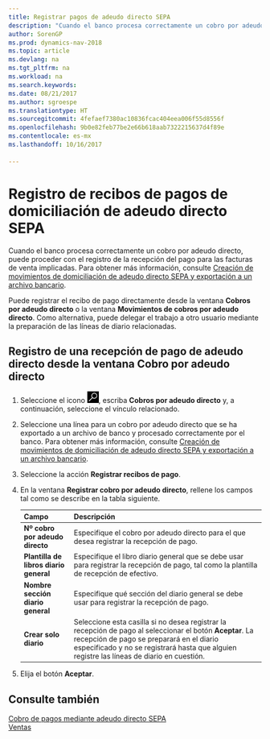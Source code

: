```yaml
---
title: Registrar pagos de adeudo directo SEPA
description: "Cuando el banco procesa correctamente un cobro por adeudo directo, puede proceder con el registro de la recepción del pago para las facturas de venta implicadas."
author: SorenGP
ms.prod: dynamics-nav-2018
ms.topic: article
ms.devlang: na
ms.tgt_pltfrm: na
ms.workload: na
ms.search.keywords: 
ms.date: 08/21/2017
ms.author: sgroespe
ms.translationtype: HT
ms.sourcegitcommit: 4fefaef7380ac10836fcac404eea006f55d8556f
ms.openlocfilehash: 9b0e82feb77be2e66b618aab7322215637d4f89e
ms.contentlocale: es-mx
ms.lasthandoff: 10/16/2017

---
```

# <a name="how-to-post-sepa-direct-debit-payment-receipts"></a>Registro de recibos de pagos de domiciliación de adeudo directo SEPA
Cuando el banco procesa correctamente un cobro por adeudo directo, puede proceder con el registro de la recepción del pago para las facturas de venta implicadas. Para obtener más información, consulte [Creación de movimientos de domiciliación de adeudo directo SEPA y exportación a un archivo bancario](finance-how-create-sepa-direct-debit-collection-entries-export-bank-file.md).  

Puede registrar el recibo de pago directamente desde la ventana **Cobros por adeudo directo** o la ventana **Movimientos de cobros por adeudo directo**. Como alternativa, puede delegar el trabajo a otro usuario mediante la preparación de las líneas de diario relacionadas.  

## <a name="to-post-a-direct-debit-payment-receipt-from-the-direct-debit-collections-window"></a>Registro de una recepción de pago de adeudo directo desde la ventana Cobro por adeudo directo  
1. Seleccione el icono ![Buscar página o informe](media/ui-search/search_small.png "icono Buscar página o informe"), escriba **Cobros por adeudo directo** y, a continuación, seleccione el vínculo relacionado.  
2. Seleccione una línea para un cobro por adeudo directo que se ha exportado a un archivo de banco y procesado correctamente por el banco. Para obtener más información, consulte [Creación de movimientos de domiciliación de adeudo directo SEPA y exportación a un archivo bancario](finance-how-create-sepa-direct-debit-collection-entries-export-bank-file.md).  
3. Seleccione la acción **Registrar recibos de pago**.  
4. En la ventana **Registrar cobro por adeudo directo**, rellene los campos tal como se describe en la tabla siguiente.  

    |Campo|Descripción|  
    |---------------------------------|---------------------------------------|  
    |**Nº cobro por adeudo directo**|Especifique el cobro por adeudo directo para el que desea registrar la recepción de pago.|  
    |**Plantilla de libros diario general**|Especifique el libro diario general que se debe usar para registrar la recepción de pago, tal como la plantilla de recepción de efectivo.|  
    |**Nombre sección diario general**|Especifique qué sección del diario general se debe usar para registrar la recepción de pago.|  
    |**Crear solo diario**|Seleccione esta casilla si no desea registrar la recepción de pago al seleccionar el botón **Aceptar**. La recepción de pago se preparará en el diario especificado y no se registrará hasta que alguien registre las líneas de diario en cuestión.|  

5. Elija el botón **Aceptar**.  

## <a name="see-also"></a>Consulte también  
 [Cobro de pagos mediante adeudo directo SEPA](finance-collect-payments-with-sepa-direct-debit.md)   
 [Ventas](sales-manage-sales.md)

